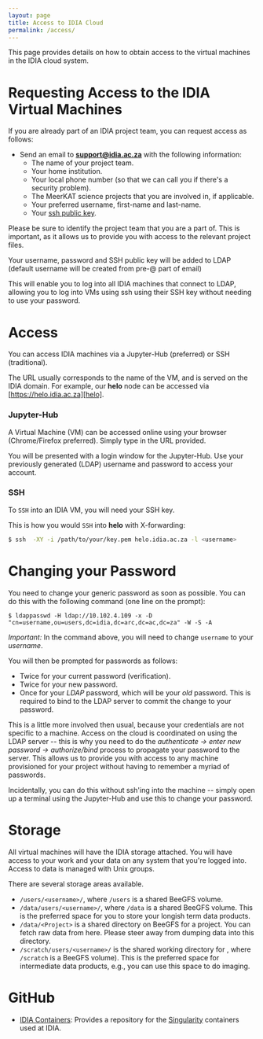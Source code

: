```yaml
---
layout: page
title: Access to IDIA Cloud
permalink: /access/
---
```


This page provides details on how to obtain access to the virtual machines in the IDIA cloud system.

# Requesting Access to the IDIA Virtual Machines

If you are already part of an IDIA project team, you can request access as follows:

* Send an email to **support@idia.ac.za** with the following information:
    * The name of your project team.
    * Your home institution.
    * Your local phone number (so that we can call you if there's a security problem).
    * The MeerKAT science projects that you are involved in, if applicable.
    * Your preferred username, first-name and last-name.
    * Your [ssh public key][sshkey].
    
Please be sure to identify the project team that you are a part of. This is important, as it allows us to provide you with access to the relevant project files.

Your username, password and SSH public key will be added to LDAP (default username will be created
from pre-@ part of email)

This will enable you to log into all IDIA machines that connect to LDAP, allowing you to log into
VMs using ssh using their SSH key without needing to use your password.

# Access

You can access IDIA machines via a Jupyter-Hub (preferred) or SSH (traditional). 

The URL usually corresponds to the name of the VM, and is served on the IDIA domain. For example,
our **helo** node can be accessed via [https://helo.idia.ac.za][helo].

### Jupyter-Hub
A Virtual Machine (VM) can be accessed online using your browser (Chrome/Firefox preferred). Simply
type in the URL provided.

You will be presented with a login window for the Jupyter-Hub. Use your previously generated (LDAP)
username and password to access your account.

### SSH
To `SSH` into an IDIA VM, you will need your SSH key. 

This is how you would `SSH` into **helo** with X-forwarding:
````bash
$ ssh  -XY -i /path/to/your/key.pem helo.idia.ac.za -l <username>
````

# Changing your Password
You need to change your generic password as soon as possible. You can do this with the following
command (one line on the prompt):

`$ ldappasswd -H ldap://10.102.4.109 -x -D "cn=username,ou=users,dc=idia,dc=arc,dc=ac,dc=za" -W -S -A`

*Important:* In the command above, you will need to change `username` to your _username_.

You will then be prompted for passwords as follows:
* Twice for your current password (verification).
* Twice for your new password. 
* Once for your _LDAP_ password, which will be your *old* password. This is required to bind to the
  LDAP server to commit the change to your password. 

This is a little more involved then usual, because your credentials are not specific to a machine.
Access on the cloud is coordinated on using the LDAP server -- this is why you need to do the
_authenticate -> enter new password -> authorize/bind_ process to propagate your password to the
server. This allows us to provide you with access to any machine provisioned for your project
without having to remember a myriad of passwords. 

Incidentally, you can do this without ssh'ing into the machine -- simply open up a terminal using
the Jupyter-Hub and use this to change your password.

# Storage
 All virtual machines will have the IDIA storage attached. You will have access to your work and your data on any system that you're
logged into. Access to data is managed with Unix groups.

There are several storage areas available.

* `/users/<username>/`, where `/users` is a shared BeeGFS volume.
* `/data/users/<username>/`, where `/data` is a shared BeeGFS volume. This is the preferred space
  for you to store your longish term data products.
* `/data/<Project>` is a shared directory on BeeGFS for a project. You can fetch raw data from here.
  Please steer away from dumping data into this directory.
* `/scratch/users/<username>/` is the shared working directory for <username>, where `/scratch` is a
  BeeGFS volume). This is the preferred space for intermediate data products, e.g., you can use this
  space to do imaging.


# GitHub
* [IDIA Containers][idia-containers]: Provides a repository for the [Singularity][singularity] containers used at IDIA.

[idia-containers]: https://github.com/AfricanResearchCloud/idia-containers
[singularity]: http://singularity.lbl.gov/
[sshkey]: https://confluence.atlassian.com/bitbucketserver/creating-ssh-keys-776639788.html
[helo]: https://helo.idia.ac.za
[request-vm]: https://docs.google.com/forms/d/e/1FAIpQLSc6GwFfqTUcKVmkcmn1VRIBADp-_JOSVt9aW1dfNmc12kxuvg/viewform
